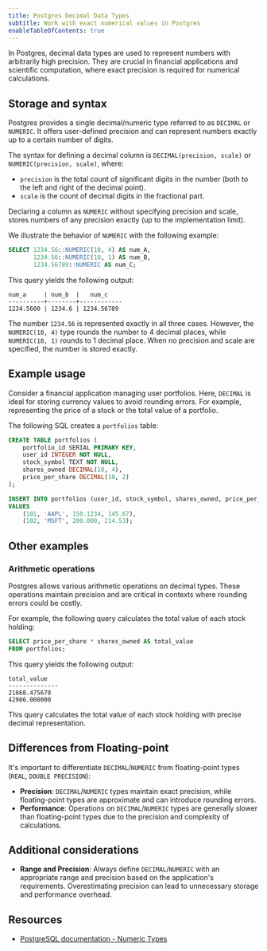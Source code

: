 ```yaml
---
title: Postgres Decimal Data Types
subtitle: Work with exact numerical values in Postgres
enableTableOfContents: true
---
```


In Postgres, decimal data types are used to represent numbers with arbitrarily high precision. They are crucial in financial applications and scientific computation, where exact precision is required for numerical calculations.

<CTA />

## Storage and syntax

Postgres provides a single decimal/numeric type referred to as `DECIMAL` or `NUMERIC`. It offers user-defined precision and can represent numbers exactly up to a certain number of digits.

The syntax for defining a decimal column is `DECIMAL(precision, scale)` or `NUMERIC(precision, scale)`, where:
- `precision` is the total count of significant digits in the number (both to the left and right of the decimal point).
- `scale` is the count of decimal digits in the fractional part.

Declaring a column as `NUMERIC` without specifying precision and scale, stores numbers of any precision exactly (up to the implementation limit).

We illustrate the behavior of `NUMERIC` with the following example:
```sql
SELECT 1234.56::NUMERIC(10, 4) AS num_A,
       1234.56::NUMERIC(10, 1) AS num_B,
       1234.56789::NUMERIC AS num_C;
```

This query yields the following output:
```text
num_a     | num_b  |   num_c
----------+--------+------------
1234.5600 | 1234.6 | 1234.56789
```

The number `1234.56` is represented exactly in all three cases. However, the `NUMERIC(10, 4)` type rounds the number to 4 decimal places, while `NUMERIC(10, 1)` rounds to 1 decimal place. When no precision and scale are specified, the number is stored exactly.

## Example usage

Consider a financial application managing user portfolios. Here, `DECIMAL` is ideal for storing currency values to avoid rounding errors. For example, representing the price of a stock or the total value of a portfolio.

The following SQL creates a `portfolios` table:

```sql
CREATE TABLE portfolios (
    portfolio_id SERIAL PRIMARY KEY,
    user_id INTEGER NOT NULL,
    stock_symbol TEXT NOT NULL,
    shares_owned DECIMAL(10, 4),
    price_per_share DECIMAL(10, 2)
);

INSERT INTO portfolios (user_id, stock_symbol, shares_owned, price_per_share)
VALUES
    (101, 'AAPL', 150.1234, 145.67),
    (102, 'MSFT', 200.000, 214.53);
```

## Other examples

### Arithmetic operations

Postgres allows various arithmetic operations on decimal types. These operations maintain precision and are critical in contexts where rounding errors could be costly.

For example, the following query calculates the total value of each stock holding:

```sql
SELECT price_per_share * shares_owned AS total_value
FROM portfolios;
```

This query yields the following output:
```text
total_value
--------------
21868.475678
42906.000000
```

This query calculates the total value of each stock holding with precise decimal representation.

## Differences from Floating-point

It's important to differentiate `DECIMAL`/`NUMERIC` from floating-point types (`REAL`, `DOUBLE PRECISION`):

- **Precision**: `DECIMAL`/`NUMERIC` types maintain exact precision, while floating-point types are approximate and can introduce rounding errors.
- **Performance**: Operations on `DECIMAL`/`NUMERIC` types are generally slower than floating-point types due to the precision and complexity of calculations.


## Additional considerations
- **Range and Precision**: Always define `DECIMAL`/`NUMERIC` with an appropriate range and precision based on the application's requirements. Overestimating precision can lead to unnecessary storage and performance overhead.

## Resources

- [PostgreSQL documentation - Numeric Types](https://www.postgresql.org/docs/current/datatype-numeric.html)

<NeedHelp />